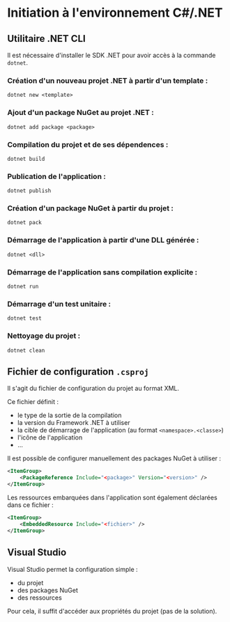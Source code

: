 # Initiation à l'environnement C#/.NET

## Utilitaire .NET CLI

Il est nécessaire d'installer le SDK .NET pour avoir accès à la commande `dotnet`.

### Création d'un nouveau projet .NET à partir d'un template :

```
dotnet new <template>
```

### Ajout d'un package NuGet au projet .NET :

```
dotnet add package <package>
```

### Compilation du projet et de ses dépendences :

```
dotnet build
```

### Publication de l'application :

```
dotnet publish
```

### Création d'un package NuGet à partir du projet :

```
dotnet pack
```

### Démarrage de l'application à partir d'une DLL générée :

```
dotnet <dll>
```

### Démarrage de l'application sans compilation explicite :

```
dotnet run
```

### Démarrage d'un test unitaire :

```
dotnet test
```

### Nettoyage du projet :

```
dotnet clean
```

## Fichier de configuration `.csproj`

Il s'agit du fichier de configuration du projet au format XML.

Ce fichier définit :
- le type de la sortie de la compilation
- la version du Framework .NET à utiliser
- la cible de démarrage de l'application (au format `<namespace>.<classe>`)
- l'icône de l'application
- ...

Il est possible de configurer manuellement des packages NuGet à utiliser :

```xml
<ItemGroup>
    <PackageReference Include="<package>" Version="<version>" />
</ItemGroup>
```

Les ressources embarquées dans l'application sont également déclarées dans ce fichier :

```xml
<ItemGroup>
    <EmbeddedResource Include="<fichier>" />
</ItemGroup>
```

## Visual Studio

Visual Studio permet la configuration simple :
- du projet
- des packages NuGet
- des ressources

Pour cela, il suffit d'accéder aux propriétés du projet (pas de la solution).
